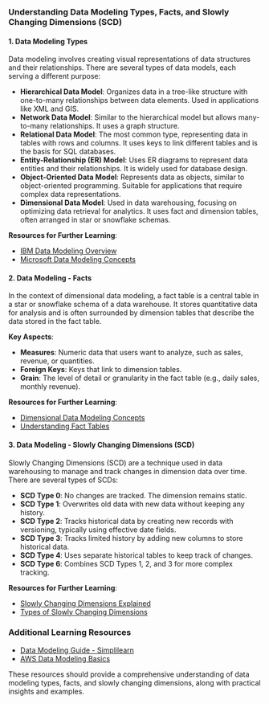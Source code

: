 ### Understanding Data Modeling Types, Facts, and Slowly Changing Dimensions (SCD)

#### 1. Data Modeling Types
Data modeling involves creating visual representations of data structures and their relationships. There are several types of data models, each serving a different purpose:

- **Hierarchical Data Model**: Organizes data in a tree-like structure with one-to-many relationships between data elements. Used in applications like XML and GIS.
- **Network Data Model**: Similar to the hierarchical model but allows many-to-many relationships. It uses a graph structure.
- **Relational Data Model**: The most common type, representing data in tables with rows and columns. It uses keys to link different tables and is the basis for SQL databases.
- **Entity-Relationship (ER) Model**: Uses ER diagrams to represent data entities and their relationships. It is widely used for database design.
- **Object-Oriented Data Model**: Represents data as objects, similar to object-oriented programming. Suitable for applications that require complex data representations.
- **Dimensional Data Model**: Used in data warehousing, focusing on optimizing data retrieval for analytics. It uses fact and dimension tables, often arranged in star or snowflake schemas.

**Resources for Further Learning**:
- [IBM Data Modeling Overview](https://www.ibm.com/cloud/learn/data-modeling)
- [Microsoft Data Modeling Concepts](https://docs.microsoft.com/en-us/power-bi/transform-model/data-modeling)

#### 2. Data Modeling - Facts
In the context of dimensional data modeling, a fact table is a central table in a star or snowflake schema of a data warehouse. It stores quantitative data for analysis and is often surrounded by dimension tables that describe the data stored in the fact table.

**Key Aspects**:
- **Measures**: Numeric data that users want to analyze, such as sales, revenue, or quantities.
- **Foreign Keys**: Keys that link to dimension tables.
- **Grain**: The level of detail or granularity in the fact table (e.g., daily sales, monthly revenue).

**Resources for Further Learning**:
- [Dimensional Data Modeling Concepts](https://www.kimballgroup.com/data-warehouse-business-intelligence-resources/dimensional-modeling-techniques/)
- [Understanding Fact Tables](https://docs.microsoft.com/en-us/azure/architecture/data-guide/relational-data/fact-tables)

#### 3. Data Modeling - Slowly Changing Dimensions (SCD)
Slowly Changing Dimensions (SCD) are a technique used in data warehousing to manage and track changes in dimension data over time. There are several types of SCDs:

- **SCD Type 0**: No changes are tracked. The dimension remains static.
- **SCD Type 1**: Overwrites old data with new data without keeping any history.
- **SCD Type 2**: Tracks historical data by creating new records with versioning, typically using effective date fields.
- **SCD Type 3**: Tracks limited history by adding new columns to store historical data.
- **SCD Type 4**: Uses separate historical tables to keep track of changes.
- **SCD Type 6**: Combines SCD Types 1, 2, and 3 for more complex tracking.

**Resources for Further Learning**:
- [Slowly Changing Dimensions Explained](https://www.datawarehouse4u.info/Slowly-Changing-Dimensions.html)
- [Types of Slowly Changing Dimensions](https://www.talend.com/resources/slowly-changing-dimensions/)

### Additional Learning Resources
- [Data Modeling Guide - Simplilearn](https://www.simplilearn.com/data-modeling-overview-types-standards-and-best-practices-article)
- [AWS Data Modeling Basics](https://aws.amazon.com/big-data/datalakes-and-analytics/data-modeling/)

These resources should provide a comprehensive understanding of data modeling types, facts, and slowly changing dimensions, along with practical insights and examples.